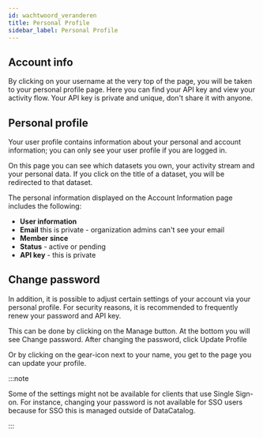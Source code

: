 ```yaml
---
id: wachtwoord_veranderen
title: Personal Profile
sidebar_label: Personal Profile
---
```


## Account info

By clicking on your username at the very top of the page, you will be taken to your personal profile page. Here you can find your API key and view your activity flow. Your API key is private and unique, don't share it with anyone.

## Personal profile

Your user profile contains information about your personal and account information; you can only see your user profile if you are logged in.

On this page you can see which datasets you own, your activity stream and your personal data. If you click on the title of a dataset, you will be redirected to that dataset.

The personal information displayed on the Account Information page includes the following:

- **User information**
- **Email** this is private - organization admins can't see your email
- **Member since**
- **Status** - active or pending
- **API key** - this is private

## Change password

In addition, it is possible to adjust certain settings of your account via your personal profile. For security reasons, it is recommended to frequently renew your password and API key.

This can be done by clicking on the Manage button. At the bottom you will see Change password. After changing the password, click Update Profile

Or by clicking on the gear-icon next to your name, you get to the page you can update your profile.

:::note

Some of the settings might not be available for clients that use Single Sign-on. For instance, changing your password is not available for SSO users because for SSO this is managed outside of DataCatalog.

:::
